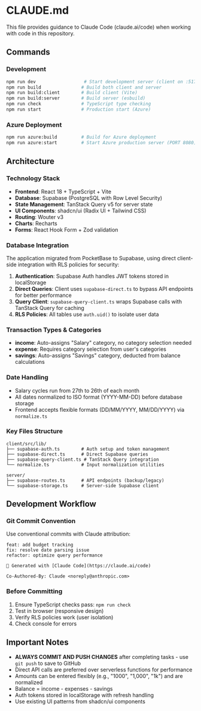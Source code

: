 # CLAUDE.md

This file provides guidance to Claude Code (claude.ai/code) when working with code in this repository.

## Commands

### Development
```bash
npm run dev                  # Start development server (client on :5173, API on :3000)
npm run build               # Build both client and server
npm run build:client        # Build client (Vite)
npm run build:server        # Build server (esbuild)
npm run check               # TypeScript type checking
npm run start               # Production start (Azure)
```

### Azure Deployment
```bash
npm run azure:build         # Build for Azure deployment
npm run azure:start         # Start Azure production server (PORT 8080)
```

## Architecture

### Technology Stack
- **Frontend**: React 18 + TypeScript + Vite
- **Database**: Supabase (PostgreSQL with Row Level Security)
- **State Management**: TanStack Query v5 for server state
- **UI Components**: shadcn/ui (Radix UI + Tailwind CSS)
- **Routing**: Wouter v3
- **Charts**: Recharts
- **Forms**: React Hook Form + Zod validation

### Database Integration
The application migrated from PocketBase to Supabase, using direct client-side integration with RLS policies for security:

1. **Authentication**: Supabase Auth handles JWT tokens stored in localStorage
2. **Direct Queries**: Client uses `supabase-direct.ts` to bypass API endpoints for better performance
3. **Query Client**: `supabase-query-client.ts` wraps Supabase calls with TanStack Query for caching
4. **RLS Policies**: All tables use `auth.uid()` to isolate user data

### Transaction Types & Categories
- **income**: Auto-assigns "Salary" category, no category selection needed
- **expense**: Requires category selection from user's categories
- **savings**: Auto-assigns "Savings" category, deducted from balance calculations

### Date Handling
- Salary cycles run from 27th to 26th of each month
- All dates normalized to ISO format (YYYY-MM-DD) before database storage
- Frontend accepts flexible formats (DD/MM/YYYY, MM/DD/YYYY) via `normalize.ts`

### Key Files Structure
```
client/src/lib/
├── supabase-auth.ts        # Auth setup and token management
├── supabase-direct.ts      # Direct Supabase queries
├── supabase-query-client.ts # TanStack Query integration
└── normalize.ts            # Input normalization utilities

server/
├── supabase-routes.ts      # API endpoints (backup/legacy)
└── supabase-storage.ts     # Server-side Supabase client
```

## Development Workflow

### Git Commit Convention
Use conventional commits with Claude attribution:
```
feat: add budget tracking
fix: resolve date parsing issue
refactor: optimize query performance

🤖 Generated with [Claude Code](https://claude.ai/code)

Co-Authored-By: Claude <noreply@anthropic.com>
```

### Before Committing
1. Ensure TypeScript checks pass: `npm run check`
2. Test in browser (responsive design)
3. Verify RLS policies work (user isolation)
4. Check console for errors

## Important Notes

- **ALWAYS COMMIT AND PUSH CHANGES** after completing tasks - use `git push` to save to GitHub
- Direct API calls are preferred over serverless functions for performance
- Amounts can be entered flexibly (e.g., "1000", "1,000", "1k") and are normalized
- Balance = income - expenses - savings
- Auth tokens stored in localStorage with refresh handling
- Use existing UI patterns from shadcn/ui components